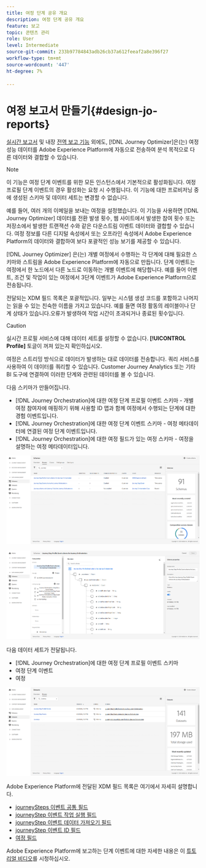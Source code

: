 ```yaml
---
title: 여정 단계 공유 개요
description: 여정 단계 공유 개요
feature: 보고
topic: 콘텐츠 관리
role: User
level: Intermediate
source-git-commit: 233b97784843adb26cb37a612feeaf2a8e396f27
workflow-type: tm+mt
source-wordcount: '447'
ht-degree: 7%

---
```


# 여정 보고서 만들기{#design-jo-reports}

[실시간 보고서](live-report.md) 및 내장 [전역 보고 기능](global-report.md) 외에도, [!DNL Journey Optimizer]은(는) 여정 성능 데이터를 Adobe Experience Platform에 자동으로 전송하여 분석 목적으로 다른 데이터와 결합할 수 있습니다.

>[!NOTE]
>
>이 기능은 여정 단계 이벤트를 위한 모든 인스턴스에서 기본적으로 활성화됩니다. 여정 프로필 단계 이벤트의 경우 활성화는 요청 시 수행됩니다. 이 기능에 대한 프로비저닝 중에 생성된 스키마 및 데이터 세트는 변경할 수 없습니다.

예를 들어, 여러 개의 이메일을 보내는 여정을 설정했습니다. 이 기능을 사용하면 [!DNL Journey Optimizer] 데이터를 전환 발생 횟수, 웹 사이트에서 발생한 참여 횟수 또는 저장소에서 발생한 트랜잭션 수와 같은 다운스트림 이벤트 데이터와 결합할 수 있습니다. 여정 정보를 다른 디지털 속성에서 또는 오프라인 속성에서 Adobe Experience Platform의 데이터와 결합하여 보다 포괄적인 성능 보기를 제공할 수 있습니다.

[!DNL Journey Optimizer] 은(는) 개별 여정에서 수행하는 각 단계에 대해 필요한 스키마와 스트림을 Adobe Experience Platform에 자동으로 만듭니다. 단계 이벤트는 여정에서 한 노드에서 다른 노드로 이동하는 개별 이벤트에 해당합니다. 예를 들어 이벤트, 조건 및 작업이 있는 여정에서 3단계 이벤트가 Adobe Experience Platform으로 전송됩니다.

전달되는 XDM 필드 목록은 포괄적입니다. 일부는 시스템 생성 코드를 포함하고 나머지는 읽을 수 있는 친숙한 이름을 가지고 있습니다. 예를 들면 여정 활동의 레이블이나 단계 상태가 있습니다.오류가 발생하여 작업 시간이 초과되거나 종료된 횟수입니다.

>[!CAUTION]
>
>실시간 프로필 서비스에 대해 데이터 세트를 설정할 수 없습니다. **[!UICONTROL Profile]** 토글이 꺼져 있는지 확인하십시오.

여정은 스트리밍 방식으로 데이터가 발생하는 대로 데이터를 전송합니다. 쿼리 서비스를 사용하여 이 데이터를 쿼리할 수 있습니다. Customer Journey Analytics 또는 기타 BI 도구에 연결하여 이러한 단계와 관련된 데이터를 볼 수 있습니다.

다음 스키마가 만들어집니다.

* [!DNL Journey Orchestration]에 대한 여정 단계 프로필 이벤트 스키마 - 개별 여정 참여자에 매핑하기 위해 사용할 ID 맵과 함께 여정에서 수행되는 단계에 대한 경험 이벤트입니다.
* [!DNL Journey Orchestration]에 대한 여정 단계 이벤트 스키마 - 여정 메타데이터에 연결된 여정 단계 이벤트입니다.
* [!DNL Journey Orchestration]에 대한 여정 필드가 있는 여정 스키마 - 여정을 설명하는 여정 메타데이터입니다.

![](../assets/sharing1.png)

![](../assets/sharing2.png)

다음 데이터 세트가 전달됩니다.

* [!DNL Journey Orchestration]에 대한 여정 단계 프로필 이벤트 스키마
* 여정 단계 이벤트
* 여정

![](../assets/sharing3.png)

Adobe Experience Platform에 전달된 XDM 필드 목록은 여기에서 자세히 설명합니다.

* [journeySteps 이벤트 공통 필드](../reports/sharing-common-fields.md)
* [journeyStep 이벤트 작업 실행 필드](../reports/sharing-execution-fields.md)
* [journeyStep 이벤트 데이터 가져오기 필드](../reports/sharing-fetch-fields.md)
* [journeyStep 이벤트 ID 필드](../reports/sharing-identity-fields.md)
* [여정 필드](../reports/sharing-journey-fields.md)

Adobe Experience Platform에 보고하는 단계 이벤트에 대한 자세한 내용은 이 [튜토리얼 비디오](https://experienceleague.adobe.com/docs/journey-orchestration-learn/tutorials/reporting-step-events-to-adobe-experience-platform.html)를 시청하십시오.
